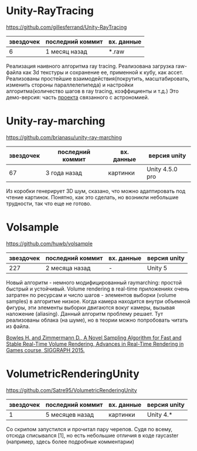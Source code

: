
# Unity-RayTracing

https://github.com/gillesferrand/Unity-RayTracing

|звездочек|последний коммит|вх. данные|
|-|-|-|
|6|1 месяц назад|*.raw|

Реализация наивного алгоритма ray tracing.
Реализована загрузка raw-файла как 3d текстуры и сохранение ее, применной к кубу, как ассет.
Реализованы простейшие взаимодействия(покрутить, масштабировать, изменить стороны параллелепипеда) и настройки алгоритма(количество шагов в ray tracing, коэффициенты и т.д.)
Это демо-версия: часть [проекта](https://arxiv.org/abs/1607.08874) связанного с астрономией.

# Unity-ray-marching

https://github.com/brianasu/unity-ray-marching

|звездочек|последний коммит|вх. данные|версия unity|
|-|-|-|-|
|67|3 года назад|картинки|Unity 4.5.0 pro|

Из коробки генерирует 3D шум, сказано, что можно адаптировать под чтение картинок. 
Понятно, как это сделать, но возникли небольшие трудности, так что еще не готово.

# Volsample

https://github.com/huwb/volsample

|звездочек|последний коммит|вх. данные|версия unity|
|-|-|-|-|
|227|2 месяца назад|-|Unity 5|

Новый алгоритм - немного модифицированный raymarching: простой быстрый и устойчивый.
Volume rendering в real-time приложениях очень затратен по ресурсам и число шагов - элементов выборки (volume samples) в алгоритме низкое. 
Когда камера находится внутри объемной фигуры, эти элементы выборки двигаются вокуг камеры, вызывая наложение (aliasing).
Данный алгоритм проблему решает.
Тут реализованы облака (на шуме), но в теории можно попробовать читать из файла.

[Bowles H. and Zimmermann D., A Novel Sampling Algorithm for Fast and Stable Real-Time Volume Rendering, Advances in Real-Time Rendering in Games course, SIGGRAPH 2015.](http://advances.realtimerendering.com/s2015/index.html)

# VolumetricRenderingUnity

https://github.com/Satre95/VolumetricRenderingUnity

|звездочек|последний коммит|вх. данные|версия unity|
|-|-|-|-|
|1|5 месяцев назад|картинки|Unity 4.*|

Со скрипом запустился и прочитал пару черепов. Судя по всему, отсюда списывался [1], но есть небольшие отличия в коде raycaster (например, здесь более подробные комментарии)
